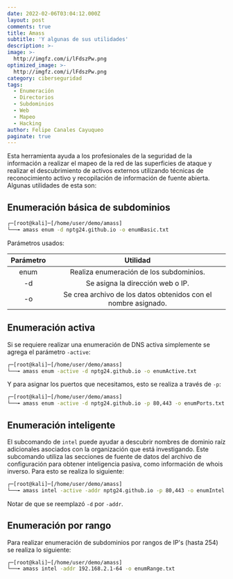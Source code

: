```yaml
---
date: 2022-02-06T03:04:12.000Z
layout: post
comments: true
title: Amass
subtitle: 'Y algunas de sus utilidades'
description: >-
image: >-
  http://imgfz.com/i/lFdszPw.png
optimized_image: >-
  http://imgfz.com/i/lFdszPw.png
category: ciberseguridad
tags:
  - Enumeración
  - Directorios
  - Subdominios
  - Web
  - Mapeo
  - Hacking
author: Felipe Canales Cayuqueo
paginate: true
---
```

Esta herramienta ayuda a los profesionales de la seguridad de la información a realizar el mapeo de la red de las superficies de ataque y realizar el descubrimiento de activos externos utilizando técnicas de reconocimiento activo y recopilación de información de fuente abierta. Algunas utilidades de esta son:

## Enumeración básica de subdominios

```bash
┌─[root@kali]─[/home/user/demo/amass]
└──╼ amass enum -d nptg24.github.io -o enumBasic.txt
```

Parámetros usados:

| Parámetro | Utilidad |
| :--------: | :-------: |
| enum | Realiza enumeración de los subdominios. |
| -d | Se asigna la dirección web o IP. |
| -o | Se crea archivo de los datos obtenidos con el nombre asignado. |

## Enumeración activa

Si se requiere realizar una enumeración de DNS activa simplemente se agrega el parámetro ```-active```:

```bash
┌─[root@kali]─[/home/user/demo/amass]
└──╼ amass enum -active -d nptg24.github.io -o enumActive.txt
```

Y para asignar los puertos que necesitamos, esto se realiza a través de ```-p```:

```bash
┌─[root@kali]─[/home/user/demo/amass]
└──╼ amass enum -active -d nptg24.github.io -p 80,443 -o enumPorts.txt
```

## Enumeración inteligente

El subcomando de ```intel``` puede ayudar a descubrir nombres de dominio raíz adicionales asociados con la organización que está investigando. Este subcomando utiliza las secciones de fuente de datos del archivo de configuración para obtener inteligencia pasiva, como información de whois inverso. Para esto se realiza lo siguiente:

```bash
┌─[root@kali]─[/home/user/demo/amass]
└──╼ amass intel -active -addr nptg24.github.io -p 80,443 -o enumIntel.txt
```
Notar de que se reemplazó ```-d``` por ```-addr```.

## Enumeración por rango

Para realizar enumeración de subdominios por rangos de IP's (hasta 254) se realiza lo siguiente:

```bash
┌─[root@kali]─[/home/user/demo/amass]
└──╼ amass intel -addr 192.168.2.1-64 -o enumRange.txt
```


